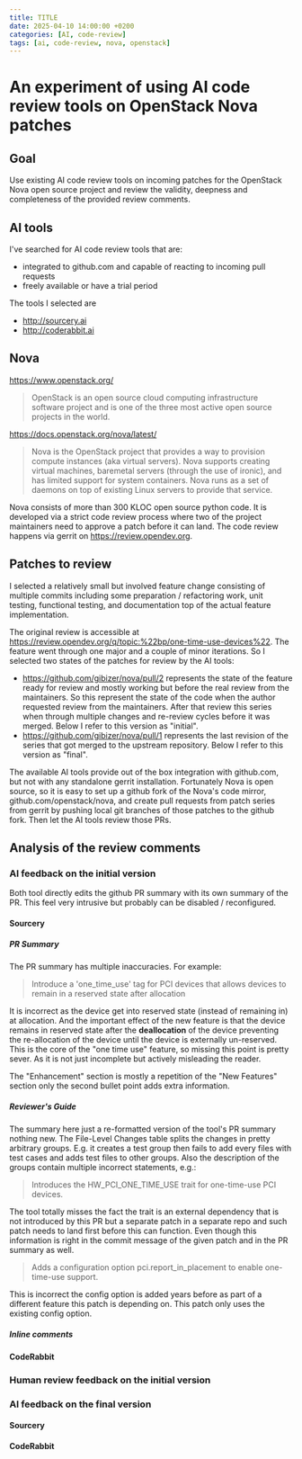 ```yaml
---
title: TITLE
date: 2025-04-10 14:00:00 +0200
categories: [AI, code-review]
tags: [ai, code-review, nova, openstack]
---
```


# An experiment of using AI code review tools on OpenStack Nova patches

## Goal

Use existing AI code review tools on incoming patches for the OpenStack Nova
open source project and review the validity, deepness and completeness of
the provided review comments.

## AI tools

I've searched for AI code review tools that are:
* integrated to github.com and capable of reacting to incoming pull requests
* freely available or have a trial period

The tools I selected are
* http://sourcery.ai
* http://coderabbit.ai

## Nova

https://www.openstack.org/
> OpenStack is an open source cloud computing infrastructure software project
> and is one of the three most active open source projects in the world.

https://docs.openstack.org/nova/latest/
> Nova is the OpenStack project that provides a way to provision compute
> instances (aka virtual servers). Nova supports creating virtual machines,
> baremetal servers (through the use of ironic), and has limited support for
> system containers. Nova runs as a set of daemons on top of existing Linux
> servers to provide that service.

Nova consists of more than 300 KLOC open source python code. It is developed
via a strict code review process where two of the project maintainers need
to approve a patch before it can land. The code review happens via gerrit
on https://review.opendev.org.

## Patches to review

I selected a relatively small but involved feature change consisting of
multiple commits including some preparation / refactoring work, unit testing,
functional testing, and documentation top of the actual feature implementation.

The original review is accessible at https://review.opendev.org/q/topic:%22bp/one-time-use-devices%22. The feature went through one major and a couple of
minor iterations. So I selected two states of the patches for review by the
AI tools:
* https://github.com/gibizer/nova/pull/2 represents the state of the feature
ready for review and mostly working but before the real review from the
maintainers. So this represent the state of the code when the author requested
review from the maintainers. After that review this series when through
multiple changes and re-review cycles before it was merged. Below I refer to
this version as "initial".
* https://github.com/gibizer/nova/pull/1 represents the last revision of the
series that got merged to the upstream repository. Below I refer to this
version as "final".

The available AI tools provide out of the box integration with github.com, but
not with any standalone gerrit installation. Fortunately Nova is open source,
so it is easy to set up a github fork of the Nova's code mirror,
github.com/openstack/nova, and create pull requests from patch series from
gerrit by pushing local git branches of those patches to the github fork.
Then let the AI tools review those PRs.

## Analysis of the review comments

### AI feedback on the initial version

Both tool directly edits the github PR summary with its own summary of the PR.
This feel very intrusive but probably can be disabled / reconfigured.

#### Sourcery

##### PR Summary

The PR summary has multiple inaccuracies. For example:

> Introduce a 'one_time_use' tag for PCI devices that allows devices to remain
in a reserved state after allocation

It is incorrect as the device get into reserved state (instead of remaining in)
at allocation. And the important effect of the new feature is that the device
remains in reserved state after the **deallocation** of the device preventing
the re-allocation of the device until the device is externally un-reserved.
This is the core of the "one time use" feature, so missing this point is pretty
sever. As it is not just incomplete but actively misleading the reader.

The "Enhancement" section is mostly a repetition of the "New Features" section
only the second bullet point adds extra information.

##### Reviewer's Guide

The summary here just a re-formatted version of the tool's PR summary nothing
new. The File-Level Changes table splits the changes in pretty arbitrary
groups. E.g. it creates a test group then fails to add every files with
test cases and adds test files to other groups.
Also the description of the groups contain multiple incorrect statements,
e.g.:

> Introduces the HW_PCI_ONE_TIME_USE trait for one-time-use PCI devices.

The tool totally misses the fact the trait is an external dependency that is
not introduced by this PR but a separate patch in a separate repo and such
patch needs to land first before this can function. Even though this
information is right in the commit message of the given patch and in the PR
summary as well.

> Adds a configuration option pci.report_in_placement to enable one-time-use
> support.

This is incorrect the config option is added years before as part of a
different feature this patch is depending on. This patch only uses the existing
config option.

##### Inline comments



#### CodeRabbit

### Human review feedback on the initial version

### AI feedback on the final version

#### Sourcery

#### CodeRabbit


